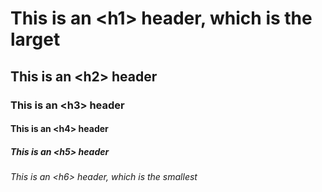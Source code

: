 # This is an \<h1\> header, which is the larget
## This is an \<h2\> header
### This is an \<h3\> header
#### This is an \<h4\> header
##### This is an \<h5\> header
###### This is an \<h6\> header, which is the smallest
